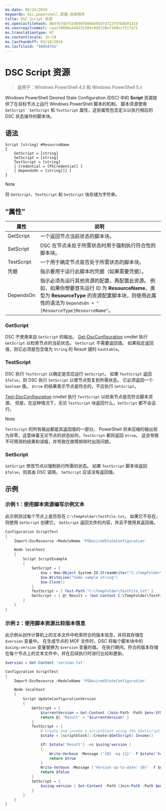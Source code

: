```yaml
---
ms.date: 08/24/2018
keywords: dsc,powershell,配置,安装程序
title: DSC Script 资源
ms.openlocfilehash: 86dfb74bf52d8907686bb955fd722f4fb8b9131b
ms.sourcegitcommit: caac7d098a448232304c9d6728e7340ec7517a71
ms.translationtype: HT
ms.contentlocale: zh-CN
ms.lasthandoff: 03/18/2019
ms.locfileid: "58054741"
---
```

# <a name="dsc-script-resource"></a>DSC Script 资源

> 适用于：Windows PowerShell 4.0 和 Windows PowerShell 5.x

Windows PowerShell Desired State Configuration (DSC) 中的 **Script** 资源提供了在目标节点上运行 Windows PowerShell 脚本的机制。 脚本资源使用 `GetScript``SetScript` 和 `TestScript` 属性，这些属性包含定义以执行相应的 DSC 状态操作的脚本块。

## <a name="syntax"></a>语法

```
Script [string] #ResourceName
{
    GetScript = [string]
    SetScript = [string]
    TestScript = [string]
    [ Credential = [PSCredential] ]
    [ DependsOn = [string[]] ]
}
```

> [!NOTE]
> 将 `GetScript`、`TestScript` 和 `SetScript` 块存储为字符串。

## <a name="properties"></a>“属性”

|属性|说明|
|--------|-----------|
|GetScript|一个返回节点当前状态的脚本块。|
|SetScript|DSC 在节点未处于所需状态时用于强制执行符合性的脚本块。|
|TestScript|一个用于确定节点是否处于所需状态的脚本块。|
|凭据| 指示要用于运行此脚本的凭据（如果需要凭据）。|
|DependsOn| 指示必须先运行其他资源的配置，再配置此资源。 例如，如果你想要首先运行 ID 为 **ResourceName**、类型为 **ResourceType** 的资源配置脚本块，则使用此属性的语法为 `DependsOn = "[ResourceType]ResourceName"`。

### <a name="getscript"></a>GetScript

DSC 不使用来自 `GetScript` 的输出。 [Get-DscConfiguration](/powershell/module/PSDesiredStateConfiguration/Get-DscConfiguration) cmdlet 执行 `GetScript` 以检索节点的当前状态。 `GetScript` 不需要返回值。 如果指定返回值，则它必须是包含值为 `String` 的 Result 键的 `hashtable`。

### <a name="testscript"></a>TestScript

DSC 执行 `TestScript` 以确定是否应运行 `SetScript`。 如果 `TestScript` 返回 `$false`，则 DSC 执行 `SetScript` 以使节点恢复到所需状态。 它必须返回一个 `boolean` 值。 `$true` 的结果表示节点是符合的，不应执行 `SetScript`。

[Test-DscConfiguration](/powershell/module/PSDesiredStateConfiguration/Test-DscConfiguration) cmdlet 执行 `TestScript` 以检索节点是否符合脚本资源。 但是，在这种情况下，无论 `TestScript` 块返回什么，`SetScript` 都不会运行。

> [!NOTE]
> `TestScript` 的所有输出都是其返回值的一部分。 PowerShell 将未压缩的输出视为非零，这意味着无论节点的状态如何，`TestScript` 都将返回 `$true`。
> 这会导致不可预测的结果和误报，并导致在故障排除时出现问题。

### <a name="setscript"></a>SetScript

`SetScript` 修改节点以强制执行所需的状态。 如果 `TestScript` 脚本块返回 `$false`，则其由 DSC 调用。 `SetScript` 应该没有返回值。

## <a name="examples"></a>示例

### <a name="example-1-write-sample-text-using-a-script-resource"></a>示例 1：使用脚本资源编写示例文本

此示例测试每个节点上是否存在 `C:\TempFolder\TestFile.txt`。 如果它不存在，则使用 `SetScript` 创建它。 `GetScript` 返回文件的内容，并且不使用其返回值。

```powershell
Configuration ScriptTest
{
    Import-DscResource –ModuleName 'PSDesiredStateConfiguration'

    Node localhost
    {
        Script ScriptExample
        {
            SetScript = {
                $sw = New-Object System.IO.StreamWriter("C:\TempFolder\TestFile.txt")
                $sw.WriteLine("Some sample string")
                $sw.Close()
            }
            TestScript = { Test-Path "C:\TempFolder\TestFile.txt" }
            GetScript = { @{ Result = (Get-Content C:\TempFolder\TestFile.txt) } }
        }
    }
}
```

### <a name="example-2-compare-version-information-using-a-script-resource"></a>示例 2：使用脚本资源比较版本信息

此示例从创作计算机上的文本文件中检索符合的版本信息，并将其存储在 `$version` 变量中。 在生成节点的 MOF 文件时，DSC 将每个脚本块中的 `$using:version` 变量替换为 `$version` 变量的值。 在执行期间，符合的版本存储在每个节点上的文本文件中，并在后续执行时进行比较和更新。

```powershell
$version = Get-Content 'version.txt'

Configuration ScriptTest
{
    Import-DscResource –ModuleName 'PSDesiredStateConfiguration'

    Node localhost
    {
        Script UpdateConfigurationVersion
        {
            GetScript = {
                $currentVersion = Get-Content (Join-Path -Path $env:SYSTEMDRIVE -ChildPath 'version.txt')
                return @{ 'Result' = "$currentVersion" }
            }
            TestScript = {
                # Create and invoke a scriptblock using the $GetScript automatic variable, which contains a string representation of the GetScript.
                $state = [scriptblock]::Create($GetScript).Invoke()

                if( $state['Result'] -eq $using:version )
                {
                    Write-Verbose -Message ('{0} -eq {1}' -f $state['Result'],$using:version)
                    return $true
                }
                Write-Verbose -Message ('Version up-to-date: {0}' -f $using:version)
                return $false
            }
            SetScript = {
                $using:version | Set-Content -Path (Join-Path -Path $env:SYSTEMDRIVE -ChildPath 'version.txt')
            }
        }
    }
}
```